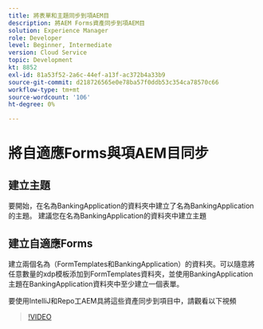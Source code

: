 ```yaml
---
title: 將表單和主題同步到項AEM目
description: 將AEM Forms資產同步到項AEM目
solution: Experience Manager
role: Developer
level: Beginner, Intermediate
version: Cloud Service
topic: Development
kt: 8852
exl-id: 81a53f52-2a6c-44ef-a13f-ac372b4a33b9
source-git-commit: d218726565e0e78ba57f0ddb53c354ca78570c66
workflow-type: tm+mt
source-wordcount: '106'
ht-degree: 0%

---
```


# 將自適應Forms與項AEM目同步

## 建立主題

要開始，在名為BankingApplication的資料夾中建立了名為BankingApplication的主題。 建議您在名為BankingApplication的資料夾中建立主題

## 建立自適應Forms

建立兩個名為（FormTemplates和BankingApplication）的資料夾。可以隨意將任意數量的xdp模板添加到FormTemplates資料夾，並使用BankingApplication主題在BankingApplication資料夾中至少建立一個表單。

要使用IntelliJ和Repo工AEM具將這些資產同步到項目中，請觀看以下視頻

>[!VIDEO](https://video.tv.adobe.com/v/336937?quality=12&learn=on)
